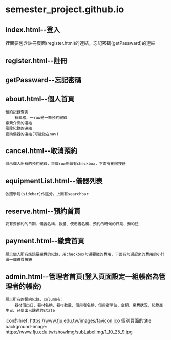 # semester_project.github.io
## index.html--登入
裡面要包含註冊頁面(register.html)的連結，忘記密碼(getPassward)的連結
## register.html--註冊
## getPassward--忘記密碼
## about.html--個人首頁
    預約記錄查詢
        有表格，一row是一筆預約紀錄
    繳費介面的連結
    刪除紀錄的連結
    查詢儀器的連結(可能做在nav)
## cancel.html--取消預約
    顯示個人所有的預約紀錄，每個row開頭有checkbox，下面有刪除按鈕
## equipmentList.html--儀器列表
    依照學院(sidebar)作區分，上面有searchbar
## reserve.html--預約首頁
    要有要預約的日期、儀器名稱、數量、使用者名稱、預約的時候的日期、預約鈕
## payment.html--繳費首頁
    顯示個人所有應該要繳費的紀錄，用checkbox勾選要繳的費用，下面有勾選起來的費用的小計跟一個繳費按鈕
## admin.html--管理者首頁(登入頁面設定一組帳密為管理者的帳密)
    顯示所有的預約紀錄，column有:
        器材借出日、器材名稱、器材數量、借用者名稱、借用者單位、金額、繳費狀況、紀錄產生日、已借出已歸還的state

icon的href: https://www.fju.edu.tw/images/favicon.ico
個別頁面的title background-image: https://www.fju.edu.tw/showImg/subLabelImg/1_10_25_9.jpg